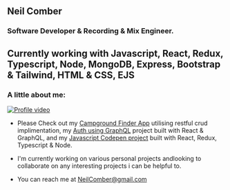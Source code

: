 ## Neil Comber

### Software Developer  & Recording & Mix Engineer.

## Currently working with Javascript, React, Redux, Typescript, Node, MongoDB, Express, Bootstrap & Tailwind, HTML & CSS, EJS

### A little about me: 




[![Profile video](https://i.imgur.com/ARSem5hm.png)](https://youtu.be/k9N7xA1inLY)  
- Please Check out my [Campground Finder App](https://github.com/neilcomber/CampgroundFinder) utilising restful crud implimentation, my [Auth using GraphQL](https://github.com/neilcomber/authorisation-in-graphql) project built with React & GraphQL, and my [Javascript Codepen project](https://github.com/neilcomber/jsNotebook) built with React, Redux, Typescript & Node.

- I'm currently working on various personal projects andlooking to collaborate on any interesting projects i can be helpful to.

- You can reach me at NeilComber@gmail.com



<br/> 

<!--
**neilcomber/neilcomber** is a ✨ _special_ ✨ repository because its `README.md` (this file) appears on your GitHub profile.

Here are some ideas to get you started:




- 🤔 I’m looking for help with ...
- 💬 Ask me about ...

- 😄 Pronouns: ...
- ⚡ Fun fact: ...
-->
